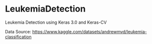 # LeukemiaDetection
Leukemia Detection using Keras 3.0 and Keras-CV

Data Source: https://www.kaggle.com/datasets/andrewmvd/leukemia-classification
